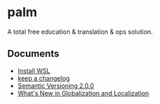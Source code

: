 # palm

A total free education &amp; translation &amp; ops solution.

## Documents

- [Install WSL](https://docs.microsoft.com/en-us/windows/wsl/install)
- [keep a changelog](https://keepachangelog.com/en/1.0.0/)
- [Semantic Versioning 2.0.0](https://semver.org/)
- [What's New in Globalization and Localization](https://docs.microsoft.com/en-us/previous-versions/dotnet/netframework-4.0/dd997383(v=vs.100)?redirectedfrom=MSDN)
